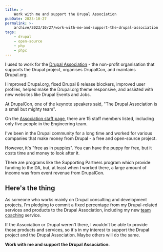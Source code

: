 ```yaml
---
title: >
    Work with me and support the Drupal Association
pubDate: 2023-10-27
permalink: >-
    archive/2023/10/27/work-with-me-and-support-the-drupal-association
tags:
    - drupal
    - open-source
    - php
    - phpc
---
```


I used to work for the [Drupal Association][association] - the non-profit organisation that supports the Drupal project, organises DrupalCon, and maintains Drupal.org.

I improved Drupal.org, fixed Drupal 8 release blockers, improved user profiles, helped make the Drupal.org theme responsive, and assisted with new websites like Drupal Events and Jobs.

At DrupalCon, one of the keynote speakers said, "The Drupal Association is a small but mighty team".

On the [Association staff page][staff], there are 15 staff members listed, including only five people in the Engineering team.

I've been in the Drupal community for a long time and worked for various companies that make money from Drupal - a free and open-source project.

However, it's "free as in puppies". You can have the puppy for free, but it costs time and money to look after it.

There are programs like the Supporting Partners program which provide funding to the DA, but, at least when I worked there, a large amount of income was from event revenue from DrupalCon.

## Here's the thing

As someone who works mainly on Drupal consulting and development projects, I'm pledging to commit a fixed percentage from my Drupal-related services and products to the Drupal Association, including my new [team coaching] service.

If the Association or Drupal weren't there, I wouldn't be able to provide those products and services, so it's in my interest to support the Drupal project and the Drupal Association. Maybe others will do the same.

**Work with me and support the Drupal Association.**

[association]: https://www.drupal.org/association
[staff]: https://www.drupal.org/association/staff
[team coaching]: https://www.oliverdavies.uk/team-coaching
